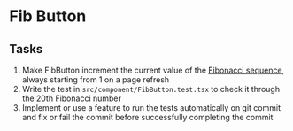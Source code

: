 # Fib Button

## Tasks

1. Make FibButton increment the current value of the [Fibonacci
   sequence](https://en.wikipedia.org/wiki/Fibonacci_sequence), always starting
   from 1 on a page refresh
2. Write the test in `src/component/FibButton.test.tsx` to check it through
   the 20th Fibonacci number
3. Implement or use a feature to run the tests automatically on git commit and
   fix or fail the commit before successfully completing the commit
